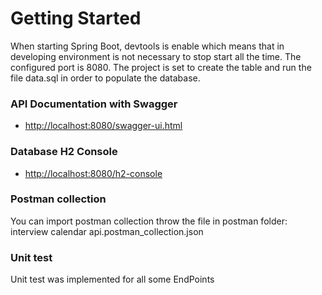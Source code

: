 # Getting Started

When starting Spring Boot, devtools is enable which means that in developing environment is not necessary to stop start all the time.
The configured port is 8080.
The project is set to create the table and run the file data.sql in order to populate the database.

### API Documentation with Swagger 


* [http://localhost:8080/swagger-ui.html](http://localhost:8080/swagger-ui.html/)

### Database H2 Console

* [http://localhost:8080/h2-console](http://localhost:8080/h2-console)

### Postman collection

You can import postman collection throw the file in postman folder: interview calendar api.postman_collection.json

### Unit test

Unit test was implemented for all some EndPoints